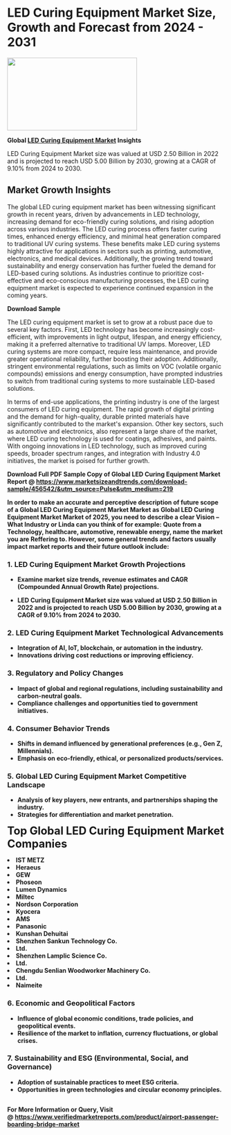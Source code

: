 <H1>LED Curing Equipment Market Size, Growth and Forecast from 2024 - 2031</H1><img class="aligncenter size-medium wp-image-584254" src="https://thirdeyenews.in/wp-content/uploads/2024/09/Global-Market-Research-300x168.jpeg" alt="" width="300" height="168" /><p><strong>Global&nbsp;<a href="https://www.marketsizeandtrends.com/download-sample/456542/&amp;utm_source=Pulse&amp;utm_medium=219">LED Curing Equipment Market</a> Insights</strong></p><p>LED Curing Equipment Market size was valued at USD 2.50 Billion in 2022 and is projected to reach USD 5.00 Billion by 2030, growing at a CAGR of 9.10% from 2024 to 2030.</p><p><h2>Market Growth Insights</h2> <p>The global LED curing equipment market has been witnessing significant growth in recent years, driven by advancements in LED technology, increasing demand for eco-friendly curing solutions, and rising adoption across various industries. The LED curing process offers faster curing times, enhanced energy efficiency, and minimal heat generation compared to traditional UV curing systems. These benefits make LED curing systems highly attractive for applications in sectors such as printing, automotive, electronics, and medical devices. Additionally, the growing trend toward sustainability and energy conservation has further fueled the demand for LED-based curing solutions. As industries continue to prioritize cost-effective and eco-conscious manufacturing processes, the LED curing equipment market is expected to experience continued expansion in the coming years.</p> <p><strong>Download Sample</strong></p> <p>The LED curing equipment market is set to grow at a robust pace due to several key factors. First, LED technology has become increasingly cost-efficient, with improvements in light output, lifespan, and energy efficiency, making it a preferred alternative to traditional UV lamps. Moreover, LED curing systems are more compact, require less maintenance, and provide greater operational reliability, further boosting their adoption. Additionally, stringent environmental regulations, such as limits on VOC (volatile organic compounds) emissions and energy consumption, have prompted industries to switch from traditional curing systems to more sustainable LED-based solutions.</p> <p>In terms of end-use applications, the printing industry is one of the largest consumers of LED curing equipment. The rapid growth of digital printing and the demand for high-quality, durable printed materials have significantly contributed to the market's expansion. Other key sectors, such as automotive and electronics, also represent a large share of the market, where LED curing technology is used for coatings, adhesives, and paints. With ongoing innovations in LED technology, such as improved curing speeds, broader spectrum ranges, and integration with Industry 4.0 initiatives, the market is poised for further growth.</p> <p><strong></p><p><span class=""><strong>Download Full PDF Sample Copy of Global LED Curing Equipment Market Report</strong> @ <a href="https://www.marketsizeandtrends.com/download-sample/456542/&amp;utm_source=Pulse&amp;utm_medium=219" target="_blank">https://www.marketsizeandtrends.com/download-sample/456542/&amp;utm_source=Pulse&amp;utm_medium=219</a></span></p><p>In order to make an accurate and perceptive description of future scope of a Global&nbsp;LED Curing Equipment Market Market as Global&nbsp;LED Curing Equipment Market Market of 2025, you need to describe a clear Vision &ndash; What Industry or Linda can you think of for example: Quote from a Technology, healthcare, automotive, renewable energy, name the market you are Reffering to. However, some general trends and factors usually impact market reports and their future outlook include:</p><h3>1.&nbsp;<strong>LED Curing Equipment Market Growth Projections</strong></h3><ul><li>Examine market size trends, revenue estimates and CAGR (Compounded Annual Growth Rate) projections.</li><li><p>LED Curing Equipment Market size was valued at USD 2.50 Billion in 2022 and is projected to reach USD 5.00 Billion by 2030, growing at a CAGR of 9.10% from 2024 to 2030.</p></li></ul><h3>2.&nbsp;<strong>LED Curing Equipment Market Technological Advancements</strong></h3><ul><li>Integration of AI, IoT, blockchain, or automation in the industry.</li><li>Innovations driving cost reductions or improving efficiency.</li></ul><h3>3.&nbsp;<strong>Regulatory and Policy Changes</strong></h3><ul><li>Impact of global and regional regulations, including sustainability and carbon-neutral goals.</li><li>Compliance challenges and opportunities tied to government initiatives.</li></ul><h3>4.&nbsp;<strong>Consumer Behavior Trends</strong></h3><ul><li>Shifts in demand influenced by generational preferences (e.g., Gen Z, Millennials).</li><li>Emphasis on eco-friendly, ethical, or personalized products/services.</li></ul><h3>5.&nbsp;<strong>Global LED Curing Equipment Market Competitive Landscape</strong></h3><ul><li>Analysis of key players, new entrants, and partnerships shaping the industry.</li><li>Strategies for differentiation and market penetration.</li></ul><p data-pm-slice="1 1 []"><span style="color: inherit; font-family: inherit; font-size: 25px;">Top Global LED Curing Equipment Market Companies</span></p><div class="" data-test-id=""><p><li>IST METZ</li><li> Heraeus</li><li> GEW</li><li> Phoseon</li><li> Lumen Dynamics</li><li> Miltec</li><li> Nordson Corporation</li><li> Kyocera</li><li> AMS</li><li> Panasonic</li><li> Kunshan Dehuitai</li><li> Shenzhen Sankun Technology Co.</li><li>Ltd.</li><li> Shenzhen Lamplic Science Co.</li><li>Ltd.</li><li> Chengdu Senlian Woodworker Machinery Co.</li><li>Ltd.</li><li> Naimeite</li></p></div><h3>6.&nbsp;<strong>Economic and Geopolitical Factors</strong></h3><ul><li>Influence of global economic conditions, trade policies, and geopolitical events.</li><li>Resilience of the market to inflation, currency fluctuations, or global crises.</li></ul><h3>7.&nbsp;<strong>Sustainability and ESG (Environmental, Social, and Governance)</strong></h3><ul><li>Adoption of sustainable practices to meet ESG criteria.</li><li>Opportunities in green technologies and circular economy principles.</li></ul><h2><strong style="font-size: 14px;">For More Information or Query, Visit @&nbsp;</strong><a style="background-color: #ffffff; font-size: 14px;" href="https://www.marketsizeandtrends.com/report/led-curing-equipment-market/" target="_blank">https://www.verifiedmarketreports.com/product/airport-passenger-boarding-bridge-market</a></h2>
